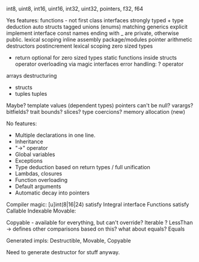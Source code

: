 int8, uint8, int16, uint16, int32, uint32, pointers, f32, f64


Yes features:
functions - not first class
interfaces
strongly typed + type deduction
auto
structs
tagged unions (enums)
matching
generics
explicit implement interface
const
names ending with _ are private, otherwise public.
lexical scoping
inline assembly
package/modules
pointer arithmetic
destructors
postincrement
lexical scoping
zero sized types
 - return optional for zero sized types
static functions inside structs
operator overloading via magic interfaces
error handling: ? operator

arrays
destructuring
 - structs
 - tuples
tuples


Maybe?
template values (dependent types)
pointers can't be null?
varargs?
bitfields?
trait bounds?
slices?
type coercions?
memory allocation (new)

No features:
- Multiple declarations in one line.
- Inheritance
- "->" operator
- Global variables
- Exceptions
- Type deduction based on return types / full unification
- Lambdas, closures
- Function overloading
- Default arguments
- Automatic decay into pointers

Compiler magic:
[u]int(8|16|24) satisfy Integral interface
Functions satisfy Callable
Indexable
Movable:

Copyable - available for everything, but can't override?
Iterable ?
LessThan -> defines other comparisons based on this? what about equals?
Equals

Generated impls: Destructible, Movable, Copyable

Need to generate destructor for stuff anyway.
